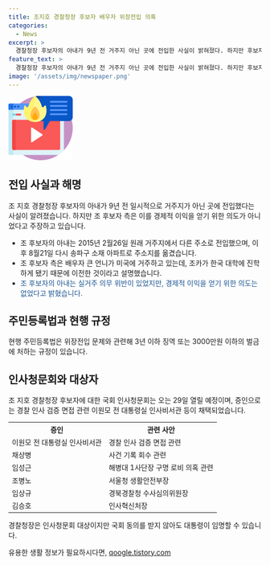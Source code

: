 ```yaml
---
title: 조지호 경찰청장 후보자 배우자 위장전입 의혹
categories:
  - News
excerpt: >
  경찰청장 후보자의 아내가 9년 전 거주지 아닌 곳에 전입한 사실이 밝혀졌다. 하지만 후보자 측은 현행법 위반을 인정하되 경제적 이익을 추구한 것은 아니라고 주장했다. 이는 조 후보자 배우자의 실거주 의무 위반에 해당하지만, 경제적 이익을 동기로 한 것은 아니라는 주장이다. 국회는 29일 인사청문회를 개최할 예정이며, 관련된 증인으로는 과거 경찰 인사에 관련된 인물들이 채택되었다. 현재 주민등록법은 위장전입 문제에 대해 징역 또는 벌금을 규정하고 있으며, 조 후보자의 경우에도 이에 따른 국회 인사청문회 결과가 주목된다.
feature_text: >
  경찰청장 후보자의 아내가 9년 전 거주지 아닌 곳에 전입한 사실이 밝혀졌다. 하지만 후보자 측은 현행법 위반을 인정하되 경제적 이익을 추구한 것은 아니라고 주장했다. 이는 조 후보자 배우자의 실거주 의무 위반에 해당하지만, 경제적 이익을 동기로 한 것은 아니라는 주장이다. 국회는 29일 인사청문회를 개최할 예정이며, 관련된 증인으로는 과거 경찰 인사에 관련된 인물들이 채택되었다. 현재 주민등록법은 위장전입 문제에 대해 징역 또는 벌금을 규정하고 있으며, 조 후보자의 경우에도 이에 따른 국회 인사청문회 결과가 주목된다.
image: '/assets/img/newspaper.png'
---
```


<p><img src="/assets/img/news.png" alt="rentncar 속보" /></p>

<h2 data-ke-size="size26">전입 사실과 해명</h2>

<p data-ke-size="size16">조 지호 경찰청장 후보자의 아내가 9년 전 일시적으로 거주지가 아닌 곳에 전입했다는 사실이 알려졌습니다. 하지만 조 후보자 측은 이를 경제적 이익을 얻기 위한 의도가 아니었다고 주장하고 있습니다.</p>

<ul>
  <li>조 후보자의 아내는 2015년 2월26일 원래 거주지에서 다른 주소로 전입했으며, 이후 8월21일 다시 송파구 소재 아파트로 주소지를 옮겼습니다.</li>
  <li>조 후보자 측은 배우자 큰 언니가 미국에 거주하고 있는데, 조카가 한국 대학에 진학하게 됐기 때문에 이전한 것이라고 설명했습니다.</li>
  <li><span style="color: #1a5490;">조 후보자의 아내는 실거주 의무 위반이 있었지만, 경제적 이익을 얻기 위한 의도는 없었다고 밝혔습니다.</span></li>
</ul>

<h2 data-ke-size="size26">주민등록법과 현행 규정</h2>

<p data-ke-size="size16">현행 주민등록법은 위장전입 문제와 관련해 3년 이하 징역 또는 3000만원 이하의 벌금에 처하는 규정이 있습니다.</p>

<h2 data-ke-size="size26">인사청문회와 대상자</h2>

<p data-ke-size="size16">조 지호 경찰청장 후보자에 대한 국회 인사청문회는 오는 29일 열릴 예정이며, 증인으로는 경찰 인사 검증 면접 관련 이원모 전 대통령실 인사비서관 등이 채택되었습니다.</p>

<table>
  <tr>
    <th>증인</th>
    <th>관련 사안</th>
  </tr>
  <tr>
    <td>이원모 전 대통령실 인사비서관</td>
    <td>경찰 인사 검증 면접 관련</td>
  </tr>
  <tr>
    <td>채상병</td>
    <td>사건 기록 회수 관련</td>
  </tr>
  <tr>
    <td>임성근</td>
    <td>해병대 1사단장 구명 로비 의혹 관련</td>
  </tr>
  <tr>
    <td>조병노</td>
    <td>서울청 생활안전부장</td>
  </tr>
  <tr>
    <td>임상규</td>
    <td>경북경찰청 수사심의위원장</td>
  </tr>
  <tr>
    <td>김승호</td>
    <td>인사혁신처장</td>
  </tr>
</table>

<p data-ke-size="size16">경찰청장은 인사청문회 대상이지만 국회 동의를 받지 않아도 대통령이 임명할 수 있습니다.</p>
유용한 생활 정보가 필요하시다면, <a href="https://qoogle.tistory.com" rel="dofollow">qoogle.tistory.com</a>


